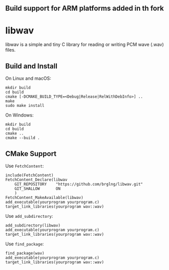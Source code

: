 Build support for ARM platforms added in th fork
--
# libwav

libwav is a simple and tiny C library for reading or writing PCM wave (.wav)
files.

## Build and Install

On Linux and macOS:

    mkdir build
    cd build
    cmake [-DCMAKE_BUILD_TYPE=<Debug|Release|RelWithDebInfo>] ..
    make
    sudo make install

On Windows:

    mkdir build
    cd build
    cmake ..
    cmake --build .

## CMake Support

Use `FetchContent`:

    include(FetchContent)
    FetchContent_Declare(libwav
        GIT_REPOSITORY    "https://github.com/brglng/libwav.git" 
        GIT_SHALLOW       ON
        )
    FetchContent_MakeAvailable(libwav)
    add_executable(yourprogram yourprogram.c)
    target_link_libraries(yourprogram wav::wav)

Use `add_subdirectory`:

    add_subdirectory(libwav)
    add_executable(yourprogram yourprogram.c)
    target_link_libraries(yourprogram wav::wav)

Use `find_package`:

    find_package(wav)
    add_executable(yourprogram yourprogram.c)
    target_link_libraries(yourprogram wav::wav)

